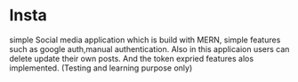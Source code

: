 # Insta
simple Social media application which is build with MERN, simple features such as google auth,manual authentication. Also in this applicaion users can delete update their own posts. And the token expried features alos implemented. (Testing and learning purpose only) 
